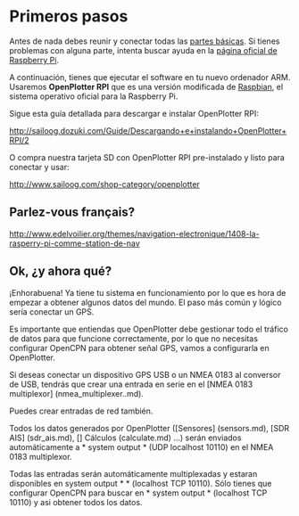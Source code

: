 # Primeros pasos

Antes de nada debes reunir y conectar todas las [partes básicas](required.md). Si tienes problemas con alguna parte, intenta buscar ayuda en la [página oficial de Raspberry Pi](https://www.raspberrypi.org/help/).


A continuación, tienes que ejecutar el software en tu nuevo ordenador ARM. Usaremos **OpenPlotter RPI** que es una versión modificada de [Raspbian](https://www.raspbian.org/), el sistema operativo oficial para la Raspberry Pi.

Sigue esta guía detallada para descargar e instalar OpenPlotter RPI:

http://sailoog.dozuki.com/Guide/Descargando+e+instalando+OpenPlotter+RPI/2

O compra nuestra tarjeta SD con OpenPlotter RPI pre-instalado y listo para conectar y usar:

http://www.sailoog.com/shop-category/openplotter

## Parlez-vous français?
http://www.edelvoilier.org/themes/navigation-electronique/1408-la-rasperry-pi-comme-station-de-nav


## Ok, ¿y ahora qué?

¡Enhorabuena! Ya tiene tu sistema en funcionamiento por lo que es hora de empezar a obtener algunos datos del mundo. El paso más común y lógico sería conectar un GPS.

Es importante que entiendas que OpenPlotter debe gestionar todo el tráfico de datos para que funcione correctamente, por lo que no necesitas configurar OpenCPN para obtener señal GPS, vamos a configurarla en OpenPlotter.

Si deseas conectar un dispositivo GPS USB o un NMEA 0183 al conversor de USB, tendrás que crear una entrada en serie en el [NMEA 0183 multiplexor] (nmea_multiplexer..md).

Puedes crear entradas de red también.

Todos los datos generados por OpenPlotter ([Sensores] (sensors.md), [SDR AIS] (sdr_ais.md), [] Cálculos (calculate.md) ...) serán enviados automáticamente a * system output * (UDP localhost 10110) en el NMEA 0183 multiplexor.

Todas las entradas serán automáticamente multiplexadas y estaran disponibles en system output * * (localhost TCP 10110). Sólo tienes que configurar OpenCPN para buscar en * system output * (localhost TCP 10110) y asi obtener todos los datos.